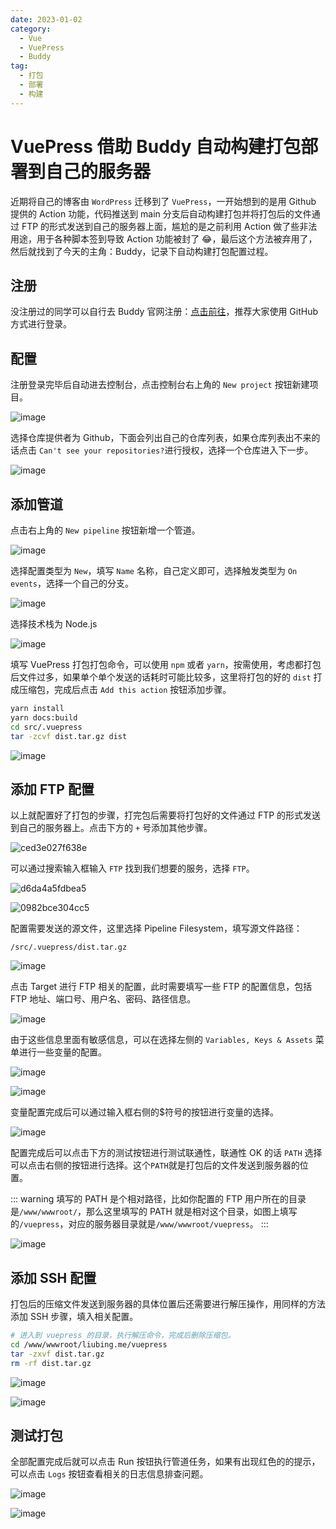 ```yaml
---
date: 2023-01-02
category:
  - Vue
  - VuePress
  - Buddy
tag:
  - 打包
  - 部署
  - 构建
---
```


# VuePress 借助 Buddy 自动构建打包部署到自己的服务器

近期将自己的博客由 `WordPress` 迁移到了 `VuePress`，一开始想到的是用 Github 提供的 Action 功能，代码推送到 main 分支后自动构建打包并将打包后的文件通过 FTP 的形式发送到自己的服务器上面，尴尬的是之前利用 Action 做了些非法用途，用于各种脚本签到导致 Action 功能被封了 😂，最后这个方法被弃用了，然后就找到了今天的主角：Buddy，记录下自动构建打包配置过程。

<!-- more -->

## 注册

没注册过的同学可以自行去 Buddy 官网注册：[点击前往](https://buddy.works)，推荐大家使用 GitHub 方式进行登录。

## 配置

注册登录完毕后自动进去控制台，点击控制台右上角的 `New project` 按钮新建项目。

![image](https://image.liubing.me/2023/01/02/12eaed79b6b9f.png)

选择仓库提供者为 Github，下面会列出自己的仓库列表，如果仓库列表出不来的话点击 `Can't see your repositories?`进行授权，选择一个仓库进入下一步。

![image](https://image.liubing.me/2023/01/02/6fb9e53a38638.png)

## 添加管道

点击右上角的 `New pipeline` 按钮新增一个管道。

![image](https://image.liubing.me/2023/01/02/aff9cc1dc453f.png)

选择配置类型为 `New`，填写 `Name` 名称，自己定义即可，选择触发类型为 `On events`，选择一个自己的分支。

![image](https://image.liubing.me/2023/01/02/9cfe376fe9aa7.png)

选择技术栈为 Node.js

![image](https://image.liubing.me/2023/01/02/8ceeca0aa31b4.png)

填写 VuePress 打包打包命令，可以使用 `npm` 或者 `yarn`，按需使用，考虑都打包后文件过多，如果单个单个发送的话耗时可能比较多，这里将打包的好的 `dist` 打成压缩包，完成后点击 `Add this action` 按钮添加步骤。

```sh
yarn install
yarn docs:build
cd src/.vuepress
tar -zcvf dist.tar.gz dist
```

![image](https://image.liubing.me/2023/01/02/1463771ba9845.png)

## 添加 FTP 配置

以上就配置好了打包的步骤，打完包后需要将打包好的文件通过 FTP 的形式发送到自己的服务器上。点击下方的 `+` 号添加其他步骤。

![ced3e027f638e](https://image.liubing.me/2023/01/02/ced3e027f638e.png)

可以通过搜索输入框输入 `FTP` 找到我们想要的服务，选择 `FTP`。

![d6da4a5fdbea5](https://image.liubing.me/2023/01/02/d6da4a5fdbea5.png)

![0982bce304cc5](https://image.liubing.me/2023/01/02/0982bce304cc5.png)

配置需要发送的源文件，这里选择 Pipeline Filesystem，填写源文件路径：

```
/src/.vuepress/dist.tar.gz
```

![image](https://image.liubing.me/2023/01/02/427048aebfdc2.png)

点击 Target 进行 FTP 相关的配置，此时需要填写一些 FTP 的配置信息，包括 FTP 地址、端口号、用户名、密码、路径信息。

![image](https://image.liubing.me/2023/01/02/9a317774277b6.png)

由于这些信息里面有敏感信息，可以在选择左侧的 `Variables, Keys & Assets` 菜单进行一些变量的配置。

![image](https://image.liubing.me/2023/01/02/bc4f320bdf561.png)

![image](https://image.liubing.me/2023/01/02/15f45c594b7b0.png)

变量配置完成后可以通过输入框右侧的$符号的按钮进行变量的选择。

![image](https://image.liubing.me/2023/01/02/42bf030f39504.png)

配置完成后可以点击下方的测试按钮进行测试联通性，联通性 OK 的话 `PATH` 选择可以点击右侧的按钮进行选择。这个`PATH`就是打包后的文件发送到服务器的位置。

::: warning
填写的 PATH 是个相对路径，比如你配置的 FTP 用户所在的目录是`/www/wwwroot/`，那么这里填写的 PATH 就是相对这个目录，如图上填写的`/vuepress`，对应的服务器目录就是`/www/wwwroot/vuepress`。
:::

![image](https://image.liubing.me/2023/01/02/a08fff8e90312.png)

## 添加 SSH 配置

打包后的压缩文件发送到服务器的具体位置后还需要进行解压操作，用同样的方法添加 SSH 步骤，填入相关配置。

```sh
# 进入到 vuepress 的目录，执行解压命令，完成后删除压缩包。
cd /www/wwwroot/liubing.me/vuepress
tar -zxvf dist.tar.gz
rm -rf dist.tar.gz
```

![image](https://image.liubing.me/2023/01/02/d25b2251377e6.png)

![image](https://image.liubing.me/2023/01/02/c60dfbe00771d.png)

## 测试打包

全部配置完成后就可以点击 Run 按钮执行管道任务，如果有出现红色的的提示，可以点击 `Logs` 按钮查看相关的日志信息排查问题。

![image](https://image.liubing.me/2023/01/02/e61da9a90204c.png)

![image](https://image.liubing.me/2023/01/02/673eaf93d0546.png)
